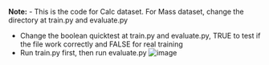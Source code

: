 **Note:** - This is the code for Calc dataset. For Mass dataset, change the directory at train.py and evaluate.py
- Change the boolean quicktest at train.py and evaluate.py, TRUE to test if the file work correctly and FALSE for real training
- Run train.py first, then run evaluate.py
![image](https://github.com/Thu-Phan/B/assets/98586248/b4bff774-b41f-4098-bee4-d9bc04905391)
